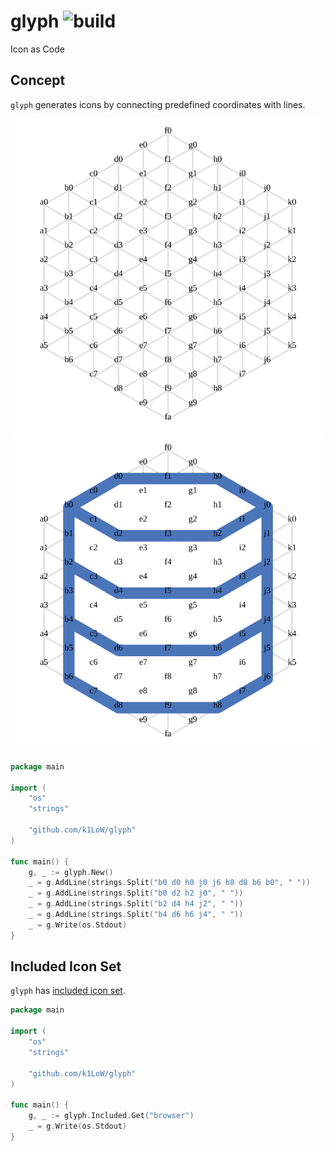 # glyph ![build](https://github.com/k1LoW/glyph/workflows/build/badge.svg)

Icon as Code

## Concept

`glyph` generates icons by connecting predefined coordinates with lines.

![img](img/coordinates.svg)![img](img/database_with_c.svg)

``` go
package main

import (
	"os"
	"strings"

	"github.com/k1LoW/glyph"
)

func main() {
	g, _ := glyph.New()
	_ = g.AddLine(strings.Split("b0 d0 h0 j0 j6 h8 d8 b6 b0", " "))
	_ = g.AddLine(strings.Split("b0 d2 h2 j0", " "))
	_ = g.AddLine(strings.Split("b2 d4 h4 j2", " "))
	_ = g.AddLine(strings.Split("b4 d6 h6 j4", " "))
	_ = g.Write(os.Stdout)
}
```

## Included Icon Set

`glyph` has [included icon set](included.md).

``` go
package main

import (
	"os"
	"strings"

	"github.com/k1LoW/glyph"
)

func main() {
	g, _ := glyph.Included.Get("browser")
	_ = g.Write(os.Stdout)
}
```
